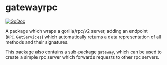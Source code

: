 # gatewayrpc

[![GoDoc](https://godoc.org/github.com/LevenLabs/gatewayrpc?status.svg)](https://godoc.org/github.com/LevenLabs/gatewayrpc)

A package which wraps a gorilla/rpc/v2 server, adding an endpoint
(`RPC.GetServices`) which automatically returns a data representation of all
methods and their signatures.

This package also contains a sub-package `gateway`, which can be used to create
a simple rpc server which forwards requests to other rpc servers.
